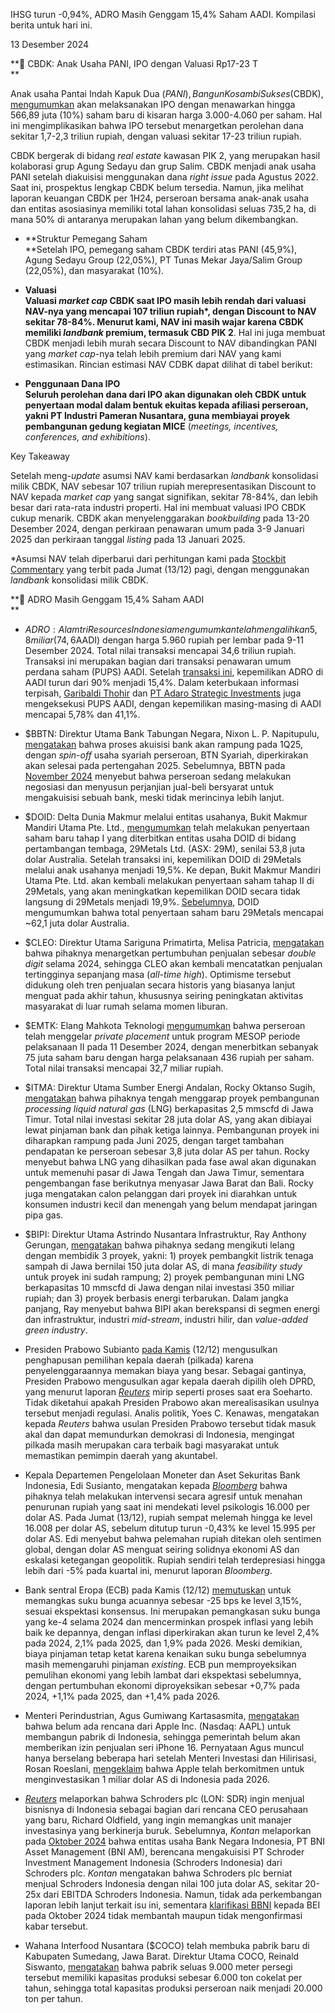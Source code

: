 IHSG turun -0,94%, ADRO Masih Genggam 15,4% Saham AADI. Kompilasi berita untuk hari ini.

13 Desember 2024

**🐉 CBDK: Anak Usaha PANI, IPO dengan Valuasi Rp17-23 T  
**

Anak usaha Pantai Indah Kapuk Dua ($PANI), Bangun Kosambi Sukses ($CBDK), [mengumumkan](https://e-ipo.co.id/id/pipeline/get-propectus-file?id=324&type=summary) akan melaksanakan IPO dengan menawarkan hingga 566,89 juta (10%) saham baru di kisaran harga 3.000-4.060 per saham. Hal ini mengimplikasikan bahwa IPO tersebut menargetkan perolehan dana sekitar 1,7-2,3 triliun rupiah, dengan valuasi sekitar 17-23 triliun rupiah.

CBDK bergerak di bidang _real estate_ kawasan PIK 2, yang merupakan hasil kolaborasi grup Agung Sedayu dan grup Salim. CBDK menjadi anak usaha PANI setelah diakuisisi menggunakan dana _right issue_ pada Agustus 2022. Saat ini, prospektus lengkap CBDK belum tersedia. Namun, jika melihat laporan keuangan CBDK per 1H24, perseroan bersama anak-anak usaha dan entitas asosiasinya memiliki total lahan konsolidasi seluas 735,2 ha, di mana 50% di antaranya merupakan lahan yang belum dikembangkan.

- **Struktur Pemegang Saham  
  **Setelah IPO, pemegang saham CBDK terdiri atas PANI (45,9%), Agung Sedayu Group (22,05%), PT Tunas Mekar Jaya/Salim Group (22,05%), dan masyarakat (10%).
- **Valuasi  
  Valuasi _market cap_ CBDK saat IPO masih lebih rendah dari valuasi NAV-nya yang mencapai 107 triliun rupiah\*, dengan Discount to NAV sekitar 78-84%. Menurut kami, NAV ini masih wajar karena CBDK memiliki _landbank_ premium, termasuk CBD PIK 2**. Hal ini juga membuat CBDK menjadi lebih murah secara Discount to NAV dibandingkan PANI yang _market cap_-nya telah lebih premium dari NAV yang kami estimasikan. Rincian estimasi NAV CDBK dapat dilihat di tabel berikut:

- **Penggunaan Dana IPO  
  Seluruh perolehan dana dari IPO akan digunakan oleh CBDK untuk penyertaan modal dalam bentuk ekuitas kepada afiliasi perseroan, yakni PT Industri Pameran Nusantara, guna membiayai proyek pembangunan gedung kegiatan MICE** (_meetings, incentives, conferences, and exhibitions_).

Key Takeaway

Setelah meng-_update_ asumsi NAV kami berdasarkan _landbank_ konsolidasi milik CBDK, NAV sebesar 107 triliun rupiah merepresentasikan Discount to NAV kepada _market cap_ yang sangat signifikan, sekitar 78-84%, dan lebih besar dari rata-rata industri properti. Hal ini membuat valuasi IPO CBDK cukup menarik. CBDK akan menyelenggarakan _bookbuilding_ pada 13-20 Desember 2024, dengan perkiraan penawaran umum pada 3-9 Januari 2025 dan perkiraan tanggal _listing_ pada 13 Januari 2025.

\*Asumsi NAV telah diperbarui dari perhitungan kami pada [Stockbit Commentary](https://stockbit.com/post/16714893) yang terbit pada Jumat (13/12) pagi, dengan menggunakan _landbank_ konsolidasi milik CBDK.

**🤝 ADRO Masih Genggam 15,4% Saham AADI  
**

- $ADRO: Alamtri Resources Indonesia mengumumkan telah mengalihkan 5,8 miliar (74,6%) saham Adaro Andalan Indonesia ($AADI) dengan harga 5.960 rupiah per lembar pada 9-11 Desember 2024. Total nilai transaksi mencapai 34,6 triliun rupiah. Transaksi ini merupakan bagian dari transaksi penawaran umum perdana saham (PUPS) AADI. Setelah [transaksi ini](https://www.idx.co.id/StaticData/NewsAndAnnouncement/ANNOUNCEMENTSTOCK/From_EREP/202412/d769fe8b0d_b30db6b3a3.pdf), kepemilikan ADRO di AADI turun dari 90% menjadi 15,4%. Dalam keterbukaan informasi terpisah, [Garibaldi Thohir](https://www.idx.co.id/StaticData/NewsAndAnnouncement/ANNOUNCEMENTSTOCK/From_EREP/202412/c3ca6855cd_67340562ca.pdf) dan [PT Adaro Strategic Investments](https://www.idx.co.id/StaticData/NewsAndAnnouncement/ANNOUNCEMENTSTOCK/From_EREP/202412/4766913ed3_cdf39f9c18.pdf) juga mengeksekusi PUPS AADI, dengan kepemilikan masing-masing di AADI mencapai 5,78% dan 41,1%.
- $BBTN: Direktur Utama Bank Tabungan Negara, Nixon L. P. Napitupulu, [mengatakan](https://www.cnbcindonesia.com/market/20241213133232-17-595755/btn--bbtn--akuisisi-bank-kecil-di-kuartal-i-2025) bahwa proses akuisisi bank akan rampung pada 1Q25, dengan _spin-off_ usaha syariah perseroan, BTN Syariah, diperkirakan akan selesai pada pertengahan 2025. Sebelumnya, BBTN pada [November 2024](https://snips.stockbit.com/snips-terbaru/-bbca-10m24-laba-bersih-15-yoy-kredit-lanjut-menguat#:~:text=BBTN%20Masuki%20Tahap,1%2C3%20triliun%20rupiah.) menyebut bahwa perseroan sedang melakukan negosiasi dan menyusun perjanjian jual-beli bersyarat untuk mengakuisisi sebuah bank, meski tidak merincinya lebih lanjut.
- $DOID: Delta Dunia Makmur melalui entitas usahanya, Bukit Makmur Mandiri Utama Pte. Ltd., [mengumumkan](https://www.idx.co.id/StaticData/NewsAndAnnouncement/ANNOUNCEMENTSTOCK/From_EREP/202412/8757388e44_d5959e6210.pdf) telah melakukan penyertaan saham baru tahap I yang diterbitkan entitas usaha DOID di bidang pertambangan tembaga, 29Metals Ltd. (ASX: 29M), senilai 53,8 juta dolar Australia. Setelah transaksi ini, kepemilikan DOID di 29Metals melalui anak usahanya menjadi 19,5%. Ke depan, Bukit Makmur Mandiri Utama Pte. Ltd. akan kembali melakukan penyertaan saham tahap II di 29Metals, yang akan meningkatkan kepemilikan DOID secara tidak langsung di 29Metals menjadi 19,9%. [Sebelumnya](https://snips.stockbit.com/snips-terbaru/-foreign-inflow-rp2-t-ihsg-rebound-21), DOID mengumumkan bahwa total penyertaan saham baru 29Metals mencapai ~62,1 juta dolar Australia.
- $CLEO: Direktur Utama Sariguna Primatirta, Melisa Patricia, [mengatakan](https://epaper.bisnis.com/epaper/detail/page/148365/) bahwa pihaknya menargetkan pertumbuhan penjualan sebesar _double digit_ selama 2024, sehingga CLEO akan kembali mencatatkan penjualan tertingginya sepanjang masa (_all-time high_). Optimisme tersebut didukung oleh tren penjualan secara historis yang biasanya lanjut menguat pada akhir tahun, khususnya seiring peningkatan aktivitas masyarakat di luar rumah selama momen liburan.
- $EMTK: Elang Mahkota Teknologi [mengumumkan](https://www.idx.co.id/StaticData/NewsAndAnnouncement/ANNOUNCEMENTSTOCK/From_EREP/202412/4f358b6126_966be607bc.pdf) bahwa perseroan telah menggelar _private placement_ untuk program MESOP periode pelaksanaan II pada 11 Desember 2024, dengan menerbitkan sebanyak 75 juta saham baru dengan harga pelaksanaan 436 rupiah per saham. Total nilai transaksi mencapai 32,7 miliar rupiah.
- $ITMA: Direktur Utama Sumber Energi Andalan, Rocky Oktanso Sugih, [mengatakan](https://market.bisnis.com/read/20241212/192/1823724/sumber-energi-itma-garap-proyek-mini-lng-di-jawa-timur-senilai-rp44576-miliar) bahwa pihaknya tengah menggarap proyek pembangunan _processing liquid natural gas_ (LNG) berkapasitas 2,5 mmscfd di Jawa Timur. Total nilai investasi sekitar 28 juta dolar AS, yang akan dibiayai lewat pinjaman bank dan pihak ketiga lainnya. Pembangunan proyek ini diharapkan rampung pada Juni 2025, dengan target tambahan pendapatan ke perseroan sebesar 3,8 juta dolar AS per tahun. Rocky menyebut bahwa LNG yang dihasilkan pada fase awal akan digunakan untuk memenuhi pasar di Jawa Tengah dan Jawa Timur, sementara pengembangan fase berikutnya menyasar Jawa Barat dan Bali. Rocky juga mengatakan calon pelanggan dari proyek ini diarahkan untuk konsumen industri kecil dan menengah yang belum mendapat jaringan pipa gas.
- $BIPI: Direktur Utama Astrindo Nusantara Infrastruktur, Ray Anthony Gerungan, [mengatakan](https://epaper.kontan.co.id/mobile/harian/2024/12/13) bahwa pihaknya sedang mengikuti lelang dengan membidik 3 proyek, yakni: 1) proyek pembangkit listrik tenaga sampah di Jawa bernilai 150 juta dolar AS, di mana _feasibility study_ untuk proyek ini sudah rampung; 2) proyek pembangunan mini LNG berkapasitas 10 mmscfd di Jawa dengan nilai investasi 350 miliar rupiah; dan 3) proyek berbasis energi terbarukan. Dalam jangka panjang, Ray menyebut bahwa BIPI akan berekspansi di segmen energi dan infrastruktur, industri _mid-stream_, industri hilir, dan _value-added green industry_.

- Presiden Prabowo Subianto [pada Kamis](https://www.cnnindonesia.com/nasional/20241213050631-32-1176848/pilkada-mahal-prabowo-lempar-wacana-kepala-daerah-dipilih-dprd) (12/12) mengusulkan penghapusan pemilihan kepala daerah (pilkada) karena penyelenggaraannya memakan biaya yang besar. Sebagai gantinya, Presiden Prabowo mengusulkan agar kepala daerah dipilih oleh DPRD, yang menurut laporan _[Reuters](https://www.reuters.com/world/asia-pacific/indonesia-president-suggests-scrapping-regional-elections-cut-costs-2024-12-13/)_ mirip seperti proses saat era Soeharto. Tidak diketahui apakah Presiden Prabowo akan merealisasikan usulnya tersebut menjadi regulasi. Analis politik, Yoes C. Kenawas, mengatakan kepada _Reuters_ bahwa usulan Presiden Prabowo tersebut tidak masuk akal dan dapat memundurkan demokrasi di Indonesia, mengingat pilkada masih merupakan cara terbaik bagi masyarakat untuk memastikan pemimpin daerah yang akuntabel.
- Kepala Departemen Pengelolaan Moneter dan Aset Sekuritas Bank Indonesia, Edi Susianto, mengatakan kepada _[Bloomberg](https://www.bloomberg.com/news/articles/2024-12-13/bank-indonesia-weilds-quite-bold-intervention-as-rupiah-falls)_ bahwa pihaknya telah melakukan intervensi secara agresif untuk menahan penurunan rupiah yang saat ini mendekati level psikologis 16.000 per dolar AS. Pada Jumat (13/12), rupiah sempat melemah hingga ke level 16.008 per dolar AS, sebelum ditutup turun -0,43% ke level 15.995 per dolar AS. Edi menyebut bahwa pelemahan rupiah ditekan oleh sentimen global, dengan dolar AS menguat seiring solidnya ekonomi AS dan eskalasi ketegangan geopolitik. Rupiah sendiri telah terdepresiasi hingga lebih dari -5% pada kuartal ini, menurut laporan _Bloomberg_.
- Bank sentral Eropa (ECB) pada Kamis (12/12) [memutuskan](https://www.reuters.com/markets/europe/ecb-cut-rates-again-signal-further-easing-growth-falters-2024-12-11/) untuk memangkas suku bunga acuannya sebesar -25 bps ke level 3,15%, sesuai ekspektasi konsensus. Ini merupakan pemangkasan suku bunga yang ke-4 selama 2024 dan mencerminkan prospek inflasi yang lebih baik ke depannya, dengan inflasi diperkirakan akan turun ke level 2,4% pada 2024, 2,1% pada 2025, dan 1,9% pada 2026. Meski demikian, biaya pinjaman tetap ketat karena kenaikan suku bunga sebelumnya masih memengaruhi pinjaman _existing_. ECB pun memproyeksikan pemulihan ekonomi yang lebih lambat dari ekspektasi sebelumnya, dengan pertumbuhan ekonomi diproyeksikan sebesar +0,7% pada 2024, +1,1% pada 2025, dan +1,4% pada 2026.
- Menteri Perindustrian, Agus Gumiwang Kartasasmita, [mengatakan](https://epaper.bisnis.com/epaper/detail/page/148356/) bahwa belum ada rencana dari Apple Inc. (Nasdaq: AAPL) untuk membangun pabrik di Indonesia, sehingga pemerintah belum akan memberikan izin penjualan seri iPhone 16. Pernyataan Agus muncul hanya berselang beberapa hari setelah Menteri Investasi dan Hilirisasi, Rosan Roeslani, [mengeklaim](<https://snips.stockbit.com/snips-terbaru/-inflasi-as-sesuai-perkiraan-ekspektasi-pemangkasan-suku-bunga-meningkat#:~:text=Menteri%20Investasi%20dan%20Hilirisasi%2C%C2%A0Rosan%20Roeslani%2C%C2%A0mengeklaim%C2%A0bahwa%C2%A0Apple%20Inc.%C2%A0(Nasdaq%3A%20AAPL)%C2%A0telah%20berkomitmen%C2%A0untuk%C2%A0berinvestasi%20senilai%201%20miliar%20dolar%20AS%C2%A0di%20Indonesia%C2%A0pada%202026.>) bahwa Apple telah berkomitmen untuk menginvestasikan 1 miliar dolar AS di Indonesia pada 2026.
- _[Reuters](https://www.reuters.com/business/finance/schroders-seeks-buyers-its-indonesian-unit-with-4-billion-assets-sources-say-2024-12-13/)_ melaporkan bahwa Schroders plc (LON: SDR) ingin menjual bisnisnya di Indonesia sebagai bagian dari rencana CEO perusahaan yang baru, Richard Oldfield, yang ingin memangkas unit manajer investasinya yang berkinerja buruk. Sebelumnya, _Kontan_ melaporkan pada [Oktober 2024](https://snips.stockbit.com/snips-terbaru/-rupiah-kembali-tertekan-bi-intervensi) bahwa entitas usaha Bank Negara Indonesia, PT BNI Asset Management (BNI AM), berencana mengakuisisi PT Schroder Investment Management Indonesia (Schroders Indonesia) dari Schroders plc. _Kontan_ mengatakan bahwa Schroders plc berniat menjual Schroders Indonesia dengan nilai 100 juta dolar AS, sekitar 20-25x dari EBITDA Schroders Indonesia. Namun, tidak ada perkembangan laporan lebih lanjut terkait isu ini, sementara [klarifikasi BBNI](https://www.idx.co.id/StaticData/NewsAndAnnouncement/ANNOUNCEMENTSTOCK/From_EREP/202410/07a24a59c8_50782bc08c.pdf) kepada BEI pada Oktober 2024 tidak membantah maupun tidak mengonfirmasi kabar tersebut.
- Wahana Interfood Nusantara ($COCO) telah membuka pabrik baru di Kabupaten Sumedang, Jawa Barat. Direktur Utama COCO, Reinald Siswanto, [mengatakan](https://epaper.bisnis.com/epaper/detail/page/148358/) bahwa pabrik seluas 9.000 meter persegi tersebut memiliki kapasitas produksi sebesar 6.000 ton cokelat per tahun, sehingga total kapasitas produksi perseroan naik menjadi 20.000 ton per tahun.
